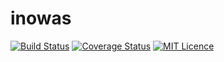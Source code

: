 # inowas

[![Build Status](https://travis-ci.org/inowas/inowas.svg?branch=dev)](https://travis-ci.org/inowas/inowas)
[![Coverage Status](https://coveralls.io/repos/github/inowas/inowas/badge.svg?branch=dev)](https://coveralls.io/github/inowas/inowas?branch=dev)
[![MIT Licence](https://badges.frapsoft.com/os/mit/mit.svg?v=103)](https://opensource.org/licenses/mit-license.php) 


